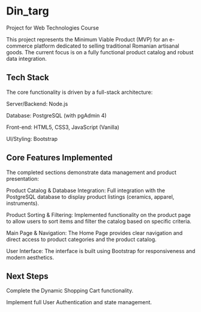# Din_targ
Project for Web Technologies Course

This project represents the Minimum Viable Product (MVP) for an e-commerce platform dedicated to selling traditional Romanian artisanal goods. The current focus is on a fully functional product catalog and robust data integration.

## Tech Stack
The core functionality is driven by a full-stack architecture:

Server/Backend: Node.js

Database: PostgreSQL (with pgAdmin 4)

Front-end: HTML5, CSS3, JavaScript (Vanilla)

UI/Styling: Bootstrap

## Core Features Implemented
The completed sections demonstrate data management and product presentation:

Product Catalog & Database Integration: Full integration with the PostgreSQL database to display product listings (ceramics, apparel, instruments).

Product Sorting & Filtering: Implemented functionality on the product page to allow users to sort items and filter the catalog based on specific criteria.

Main Page & Navigation: The Home Page provides clear navigation and direct access to product categories and the product catalog.

User Interface: The interface is built using Bootstrap for responsiveness and modern aesthetics.

## Next Steps
Complete the Dynamic Shopping Cart functionality.

Implement full User Authentication and state management.
